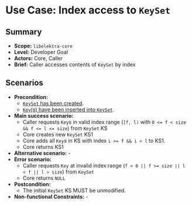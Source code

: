 # Use Case: Index access to `KeySet`

## Summary

- **Scope:** `libelektra-core`
- **Level:** Developer Goal
- **Actors:** Core, Caller
- **Brief:** Caller accesses contents of `KeySet` by index

## Scenarios

- **Precondition:**
  - [`KeySet` has been created](UC_keyset_create.md).
  - [`Key`(s) have been inserted into `KeySet`](UC_keyset_insert.md).
- **Main success scenario:**
  - Caller requests `Key`s in valid index range (`[f, l)` with `0 <= f < size && f <= l <= size`) from `KeySet` KS
  - Core creates new `KeySet` KS1
  - Core adds all `Key`s in KS with index `i >= f && i < l` to KS1.
  - Core returns KS1
- **Alternative scenario:** -
- **Error scenario:**
  - Caller requests `Key` at invalid index range (`f < 0 || f >= size || l < f || l > size`) from `KeySet`
  - Core returns `NULL`
- **Postcondition:**
  - The initial `KeySet` KS MUST be unmodified.
- **Non-functional Constraints:** -
